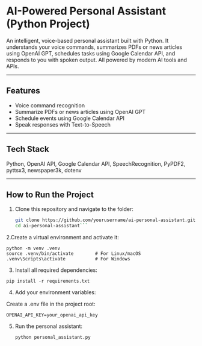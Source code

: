  #  AI-Powered Personal Assistant (Python Project)

An intelligent, voice-based personal assistant built with Python. It understands your voice commands, summarizes PDFs or news articles using OpenAI GPT, schedules tasks using Google Calendar API, and responds to you with spoken output. All powered by modern AI tools and APIs.

---

##  Features

-  Voice command recognition  
-  Summarize PDFs or news articles using OpenAI GPT  
-  Schedule events using Google Calendar API  
-  Speak responses with Text-to-Speech  

---

##  Tech Stack

Python, OpenAI API, Google Calendar API, SpeechRecognition, PyPDF2, pyttsx3, newspaper3k, dotenv

---

##  How to Run the Project

1. Clone this repository and navigate to the folder:
   ```bash
   git clone https://github.com/yourusername/ai-personal-assistant.git
   cd ai-personal-assistant```

2.Create a virtual environment and activate it:

   ```
python -m venv .venv
source .venv/bin/activate        # For Linux/macOS
.venv\Scripts\activate           # For Windows
```

3. Install all required dependencies:
```
pip install -r requirements.txt
```
4. Add your environment variables:

Create a .env file in the project root:
```
OPENAI_API_KEY=your_openai_api_key
```
5. Run the personal assistant:
   ```
   python personal_assistant.py

   ```
